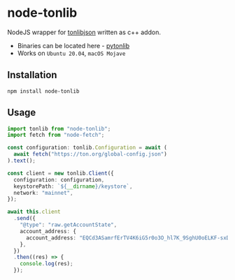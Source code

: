 # node-tonlib

NodeJS wrapper for [tonlibjson](https://github.com/ton-blockchain/ton/tree/master/tonlib/tonlib) written as c++ addon.
- Binaries can be located here - [pytonlib](https://github.com/toncenter/pytonlib/tree/main/pytonlib/distlib)
- Works on `Ubuntu 20.04`, `macOS Mojave`

## Installation

```
npm install node-tonlib
```

## Usage

```ts
import tonlib from "node-tonlib";
import fetch from "node-fetch";

const configuration: tonlib.Configuration = await (
  await fetch("https://ton.org/global-config.json")
).text();

const client = new tonlib.Client({
  configuration: configuration,
  keystorePath: `${__dirname}/keystore`,
  network: "mainnet",
});

await this.client
  .send({
    "@type": "raw.getAccountState",
    account_address: {
      account_address: "EQCd3ASamrfErTV4K6iG5r0o3O_hl7K_9SghU0oELKF-sxDn",
    },
  })
  .then((res) => {
    console.log(res);
  });
```
